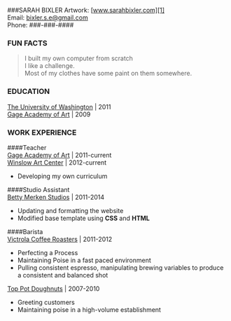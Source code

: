 ###SARAH BIXLER
Artwork: [www.sarahbixler.com][1]  
Email: [bixler.s.e@gmail.com][2]  
Phone: ###-###-####

###  FUN FACTS
>I built my own computer from scratch  
>I like a challenge.  
>Most of my clothes have some paint on them somewhere.  


###  EDUCATION
[The University of Washington][1]  |  2011  
[Gage Academy of Art][2]  |  2009  

###  WORK EXPERIENCE  
####Teacher  
[Gage Academy of Art][4]  |  2011-current  
[Winslow Art Center][5]  |  2012-current  
*  Developing my own curriculum

####Studio Assistant  
[Betty Merken Studios][6]  |  2011-2014    
*  Updating and formatting the website  
*  Modified base template using __CSS__ and __HTML__  

####Barista   
[Victrola Coffee Roasters][7]  |  2011-2012    
*  Perfecting a Process  
*  Maintaining Poise in a fast paced environment  
*  Pulling consistent espresso, manipulating brewing variables to produce a consistent and balanced shot  

[Top Pot Doughnuts][8]  |  2007-2010  
*  Greeting customers
*  Maintaining poise in a high-volume establishment




[1]:  http://www.sarahbixler.com
[2]:  mailto:bixler.s.e@gmail.com
[3]:  http://www.washington.edu
[4]:  http://www.gageacademy.org
[5]:  http://www.winslowartcenter.com
[6]:  http://www.bettymerkenstudio.com
[7]:  http://www.victrolacoffeeroasters.com
[8]:  http://www.toppotdoughnuts.com

